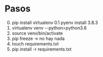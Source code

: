 # Pasos

0. pip install virtualenv
0.1 pyenv install 3.8.3
1. virtualenv venv --python=python3.8
2. source venv/bin/activate
3. pip freeze -> no hay nada
4. touch requirements.txt
5. pip install -r requirements.txt
